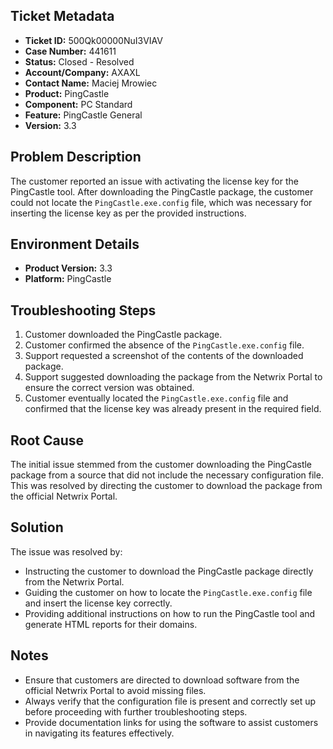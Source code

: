 ## Ticket Metadata
- **Ticket ID:** 500Qk00000NuI3VIAV
- **Case Number:** 441611
- **Status:** Closed - Resolved
- **Account/Company:** AXAXL
- **Contact Name:** Maciej Mrowiec
- **Product:** PingCastle
- **Component:** PC Standard
- **Feature:** PingCastle General
- **Version:** 3.3

## Problem Description
The customer reported an issue with activating the license key for the PingCastle tool. After downloading the PingCastle package, the customer could not locate the `PingCastle.exe.config` file, which was necessary for inserting the license key as per the provided instructions.

## Environment Details
- **Product Version:** 3.3
- **Platform:** PingCastle

## Troubleshooting Steps
1. Customer downloaded the PingCastle package.
2. Customer confirmed the absence of the `PingCastle.exe.config` file.
3. Support requested a screenshot of the contents of the downloaded package.
4. Support suggested downloading the package from the Netwrix Portal to ensure the correct version was obtained.
5. Customer eventually located the `PingCastle.exe.config` file and confirmed that the license key was already present in the required field.

## Root Cause
The initial issue stemmed from the customer downloading the PingCastle package from a source that did not include the necessary configuration file. This was resolved by directing the customer to download the package from the official Netwrix Portal.

## Solution
The issue was resolved by:
- Instructing the customer to download the PingCastle package directly from the Netwrix Portal.
- Guiding the customer on how to locate the `PingCastle.exe.config` file and insert the license key correctly.
- Providing additional instructions on how to run the PingCastle tool and generate HTML reports for their domains.

## Notes
- Ensure that customers are directed to download software from the official Netwrix Portal to avoid missing files.
- Always verify that the configuration file is present and correctly set up before proceeding with further troubleshooting steps.
- Provide documentation links for using the software to assist customers in navigating its features effectively.